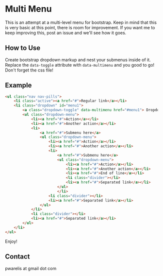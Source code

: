 Multi Menu
============

This is an attempt at a multi-level menu for bootstrap.
Keep in mind that this is very basic at this point, there is room for improvement.
If you want me to keep improving this, post an issue and we'll see how it goes.

How to Use
----------

Create bootstrap dropdown markup and nest your submenus inside of it. Replace the `data-toggle` attribute with `data-multimenu` and you good to go!
Don't forget the css file!

Example
----------

```html
<ul class="nav nav-pills">
	<li class="active"><a href="#">Regular link</a></li>
	<li class="dropdown" id="menu1">
		<a class="dropdown-toggle" data-multimenu href="#menu1"> Dropdown <b class="caret"></b></a>
		<ul class="dropdown-menu">
			<li><a href="#">Action</a></li>
			<li><a href="#">Another action</a></li>
			<li>
				<a href="#">Submenu here</a>
				<ul class="dropdown-menu">
					<li><a href="#">Action</a></li>
					<li><a href="#">Another action</a></li>
					<li>
						<a href="#">Submenu here</a>
						<ul class="dropdown-menu">
							<li><a href="#">Action</a></li>
							<li><a href="#">Another action</a></li>
							<li><a href="#">End of line</a></li>
							<li class="divider"></li>
							<li><a href="#">Separated link</a></li>
						</ul>
						</li>
					<li class="divider"></li>
					<li><a href="#">Separated link</a></li>
				</ul>
			</li>
			<li class="divider"></li>
			<li><a href="#">Separated link</a></li>
		</ul>
	</li>
</ul>
```

Enjoy!
 
Contact
-------

pwarelis at gmail dot com

